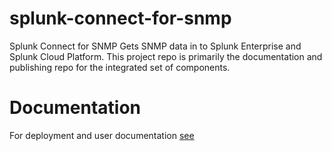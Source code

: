 # splunk-connect-for-snmp
Splunk Connect for SNMP Gets SNMP data in to Splunk Enterprise and Splunk Cloud Platform.
This project repo is primarily the documentation and publishing repo for the integrated set 
of components.

# Documentation

For deployment and user documentation [see](https://splunk-connect-for-snmp.readthedocs.io/)
